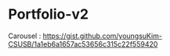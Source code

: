 # Portfolio-v2

Carousel :
https://gist.github.com/youngsuKim-CSUSB/1a1eb6a1657ac53656c315c22f559420